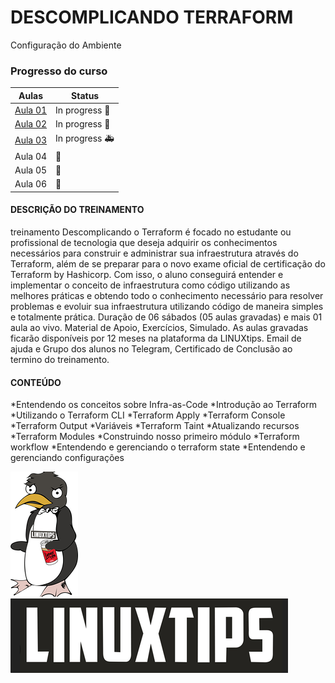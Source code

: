# DESCOMPLICANDO TERRAFORM
Configuração do Ambiente

### Progresso do curso
| Aulas               | Status    |
|---------------------|-----------|
| [Aula 01](https://github.com/gortaina/infra_as_code_expert/blob/master/terraform/01_configuracao_ambiente.md) | In progress :pencil: | 
| [Aula 02](https://github.com/gortaina/infra_as_code_expert/blob/master/terraform/02_hello_terraform.md) | In progress :construction: |
| [Aula 03](https://github.com/gortaina/infra_as_code_expert/blob/master/terraform/03_aula_instancia_ec2.md) | In progress :ambulance: |
| Aula 04 | :checkered_flag: |
| Aula 05 | :checkered_flag: |
| Aula 06 | :checkered_flag: |

#### DESCRIÇÃO DO TREINAMENTO

treinamento Descomplicando o Terraform é focado no estudante ou profissional de tecnologia que deseja adquirir os conhecimentos necessários para construir e administrar sua infraestrutura através do Terraform, além de se preparar para o novo exame oficial de certificação do Terraform by Hashicorp. Com isso, o aluno conseguirá entender e implementar o conceito de infraestrutura como código utilizando as melhores práticas e obtendo todo o conhecimento necessário para resolver problemas e evoluir sua infraestrutura utilizando código de maneira simples e totalmente prática. ​Duração de 06 sábados (05 aulas gravadas) e mais 01 aula ao vivo. Material de Apoio, Exercícios, Simulado. As aulas gravadas ficarão disponíveis por 12 meses na plataforma da LINUXtips. Email de ajuda e Grupo dos alunos no Telegram, Certificado de Conclusão ao termino do treinamento.

#### CONTEÚDO

*Entendendo os conceitos sobre Infra-as-Code
*Introdução ao Terraform
*Utilizando o Terraform CLI
*Terraform Apply
*Terraform Console
*Terraform Output
*Variáveis
*Terraform Taint
*Atualizando recursos
*Terraform Modules
*Construindo nosso primeiro módulo
*Terraform workflow
*Entendendo e gerenciando o terraform state
*Entendendo e gerenciando configurações

<a href="https://www.linuxtips.io/">
<img src="./img/87b279_2c63e4e9c00a44a682dc38e7c9e35dfa_mv2.webp"/>
<img src="./img/87b279_de67b42a123d47b3b624ab7b8a78e8a2_mv2.webp"/>
 
</a>

